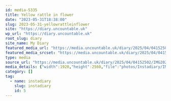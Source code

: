 ```yaml
---
id: media-5335
title: Yellow rattle in flower
date: "2023-05-31T18:38:00"
slug: 2023-05-31-yellowrattleinflower
site: "https://diary.uncountable.uk"
wp_url: "https://diary.uncountable.uk"
root_slug: diary
site_name: My Diary
featured_media_url: "https://media.uncountable.uk/diary/2025/04/04152502/IMG20230531193800-scaled.webp"
featured_media_srcset: "https://media.uncountable.uk/diary/2025/04/04152502/IMG20230531193800-225x300.webp 225w, https://media.uncountable.uk/diary/2025/04/04152502/IMG20230531193800-768x1024.webp 768w, https://media.uncountable.uk/diary/2025/04/04152502/IMG20230531193800-150x150.webp 150w, https://media.uncountable.uk/diary/2025/04/04152502/IMG20230531193800-480x640.webp 480w, https://media.uncountable.uk/diary/2025/04/04152502/IMG20230531193800-scaled.webp 1920w"
type: media
source_url: "https://media.uncountable.uk/diary/2025/04/04152502/IMG20230531193800-scaled.webp"
media_details: {"width":1920,"height":2560,"file":"photos/Instadiary/IMG20230531193800-scaled.webp","filesize":260744,"sizes":{"medium":{"file":"IMG20230531193800-225x300.webp","width":225,"height":300,"filesize":18882,"mime_type":"image/webp","source_url":"https://media.uncountable.uk/diary/2025/04/04152502/IMG20230531193800-225x300.webp"},"large":{"file":"IMG20230531193800-768x1024.webp","width":768,"height":1024,"filesize":91588,"mime_type":"image/webp","source_url":"https://media.uncountable.uk/diary/2025/04/04152502/IMG20230531193800-768x1024.webp"},"thumbnail":{"file":"IMG20230531193800-150x150.webp","width":150,"height":150,"filesize":7996,"mime_type":"image/webp","source_url":"https://media.uncountable.uk/diary/2025/04/04152502/IMG20230531193800-150x150.webp"},"mobwidth":{"file":"IMG20230531193800-480x640.webp","width":480,"height":640,"filesize":52920,"mime_type":"image/webp","source_url":"https://media.uncountable.uk/diary/2025/04/04152502/IMG20230531193800-480x640.webp"},"full":{"file":"IMG20230531193800-scaled.webp","width":1920,"height":2560,"mime_type":"image/webp","source_url":"https://media.uncountable.uk/diary/2025/04/04152502/IMG20230531193800-scaled.webp"}},"image_meta":{"aperture":"0","credit":"","camera":"","caption":"","created_timestamp":"0","copyright":"","focal_length":"0","iso":"0","shutter_speed":"0","title":"","orientation":"0","keywords":[]},"original_image":"IMG20230531193800.webp"}
category: []
tag:
  - name: instadiary
    slug: instadiary
    id: 5
---
```


